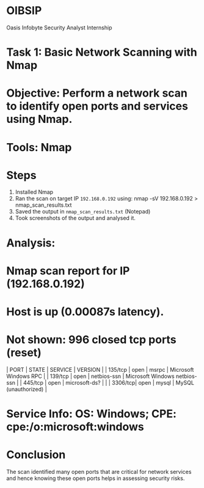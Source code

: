 # OIBSIP
Oasis Infobyte Security Analyst Internship

# Task 1: Basic Network Scanning with Nmap
# Objective: Perform a network scan to identify open ports and services using Nmap.
# Tools: Nmap

# Steps
1. Installed Nmap
2. Ran the scan on target IP `192.168.0.192` using:
nmap -sV 192.168.0.192 > nmap_scan_results.txt
3. Saved the output in `nmap_scan_results.txt` (Notepad)
4. Took screenshots of the output and analysed it. 

# Analysis:
# Nmap scan report for IP (192.168.0.192)
# Host is up (0.00087s latency).
# Not shown: 996 closed tcp ports (reset)

| PORT    | STATE | SERVICE       | VERSION                             |
| 135/tcp | open  | msrpc         | Microsoft Windows RPC               |
| 139/tcp | open  | netbios-ssn   | Microsoft Windows netbios-ssn       |
| 445/tcp | open  | microsoft-ds? |                                     |
| 3306/tcp| open  | mysql         | MySQL (unauthorized)                |
# Service Info: OS: Windows; CPE: cpe:/o:microsoft:windows

# Conclusion
The scan identified many open ports that are critical for network services and hence knowing these open ports helps in assessing security risks.
